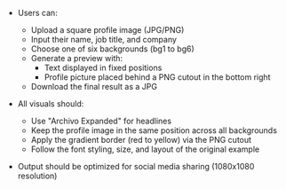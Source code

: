 - Users can:
  - Upload a square profile image (JPG/PNG)
  - Input their name, job title, and company
  - Choose one of six backgrounds (bg1 to bg6)
  - Generate a preview with:
    - Text displayed in fixed positions
    - Profile picture placed behind a PNG cutout in the bottom right
  - Download the final result as a JPG

- All visuals should:
  - Use "Archivo Expanded" for headlines
  - Keep the profile image in the same position across all backgrounds
  - Apply the gradient border (red to yellow) via the PNG cutout
  - Follow the font styling, size, and layout of the original example

- Output should be optimized for social media sharing (1080x1080 resolution)